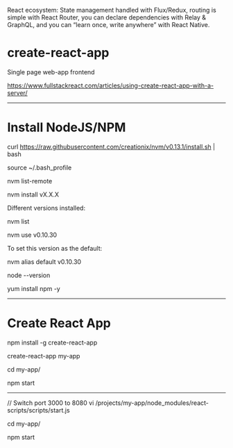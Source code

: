 React ecosystem: State management handled with Flux/Redux, routing is simple with React Router, you can declare dependencies with Relay & GraphQL, and you can “learn once, write anywhere” with React Native.

# create-react-app
Single page web-app frontend

https://www.fullstackreact.com/articles/using-create-react-app-with-a-server/
****
# Install NodeJS/NPM
curl https://raw.githubusercontent.com/creationix/nvm/v0.13.1/install.sh | bash

source ~/.bash_profile

nvm list-remote

nvm install vX.X.X

Different versions installed:

nvm list

nvm use v0.10.30

To set this version as the default:

nvm alias default v0.10.30

node --version

yum install npm -y

***

# Create React App
npm install -g create-react-app

create-react-app my-app

cd my-app/

npm start

***
// Switch port 3000 to 8080
vi /projects/my-app/node_modules/react-scripts/scripts/start.js

cd my-app/

npm start



